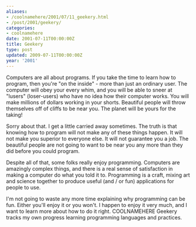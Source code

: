 ```yaml
---
aliases:
- /coolnamehere/2001/07/11_geekery.html
- /post/2001/geekery/
categories:
- coolnamehere
date: 2001-07-11T00:00:00Z
title: Geekery
type: post
updated: 2009-07-11T00:00:00Z
year: '2001'
---
```


Computers are all about programs. If you take the time to learn how to program, 
then you're "on the inside" - more than just an ordinary user. The computer 
will obey your every whim, and you will be able to sneer at "lusers" (loser-users) 
who have no idea how their computer works.  You will make millions of dollars 
working in your shorts. Beautiful people will throw themselves off of cliffs 
to be near you. The planet will be yours for the taking!
<!--more-->

Sorry about that. I get a little carried away sometimes. The truth is that 
knowing how to program will not make any of these things happen. It will not 
make you superior to everyone else. It will not guarantee you a job. The 
beautiful people are not going to want to be near you any more than they did 
before you could program.

Despite all of that, some folks really enjoy programming. Computers are 
amazingly complex things, and there is a real sense of satisfaction in making a 
computer do what you told it to. Programming is a craft, mixing art and science 
together to produce useful (and / or fun) applications for people to use.

I'm not going to waste any more time explaining why programming can be fun. 
Either you'll enjoy it or you won't. I happen to enjoy it very much, and I 
want to learn more about how to do it right. COOLNAMEHERE Geekery tracks my 
own progress learning programming languages and practices.


